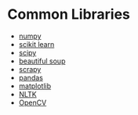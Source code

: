 # Common Libraries

- [numpy]()
- [scikit learn]()
- [scipy]()
- [beautiful soup]()
- [scrapy]()
- [pandas]()
- [matplotlib]()
- [NLTK]()
- [OpenCV]()